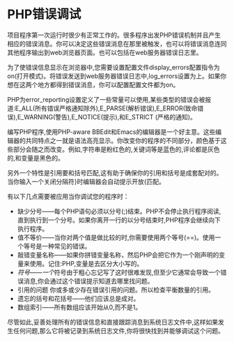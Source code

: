 # PHP错误调试

项目程序第一次运行时很少有正常工作的。很多程序出发PHP错误机制并且产生相应的错误消息。你可以决定这些错误消息在那里被触发，也可以将错误消息连同其他程序输出到web浏览器页面。也可以包括在web服务器错误日志里。


为了使错误信息显示在浏览器中,您需要设置配置文件display_errors配置指令为on(打开模式)。将错误发送到web服务器错误日志中,log_errors设置为上。如果你想在这两个地方都得到错误消息，你可以配置配置文件都为on。


PHP为error_reporting设置定义了一些常量可以使用,某些类型的错误会被报道:E_ALL(所有错误严格通知除外),E_PARSE(解析错误),E_ERROR(致命错误),E_WARNING(警告),E_NOTICE(提示),和E_STRICT (严格的通知)。　
　　　

编写PHP程序,使用PHP-aware BBEdit和Emacs的编辑器是一个好主意。这些编辑器的共同特点之一就是语法高亮显示。你改变你的程序的不同部分，颜色基于这些部分会随之而改变。例如,字符串是粉红色的,关键词等是蓝色的,评论都是灰色的,和变量是黑色的。

另外一个特性是引用要和括号匹配,这有助于确保你的引用和括号是成套配对的。当你输入一个关闭分隔符}时编辑器会自动提示开放{匹配。

有以下几点需要被应用当你调试您的程序时：

* 缺少分号——每个PHP语句必须以分号(;)结束。PHP不会停止执行程序阅读,直到执行到一个分号。如果你离开一行的以分号结束时,PHP程序会继续向下执行程序。
* 值不等价——当你对两个值是做比较的时,你需要使用两个等号(==)。使用一个等号是一种常见的错误。
* 敲错变量名称——如果你拼错变量名称，然后PHP会把它作为一个刚声明的变量来使用。记住:PHP,变量是去区分大小写的。
* $符号—— 一个$符号由于粗心忘记写了这时很难发现,但至少它通常会导致一个错误消息,你会通过这个错误提示知道去哪里找问题。
* 引用的问题 你或多或少存在错误引用的问题。所以检查平衡数量的引用。
* 遗忘的括号和花括号——他们应该总是成对。
* 数组索引——所有数组应该开始从0,而不是1。

 
尽管如此,妥善处理所有的错误信息和直接跟踪消息到系统日志文件中,这样如果发生任何问题,那么它将被记录到系统日志文件,你将很快找到并能够调试这个问题。

